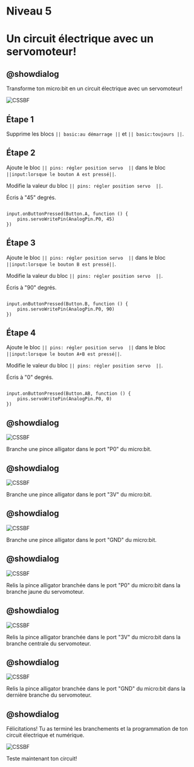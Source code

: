 # Niveau 5

# Un circuit électrique avec un servomoteur! 

## @showdialog 

Transforme ton micro:bit en un circuit électrique avec un servomoteur! 
 
![CSSBF](https://github.com/sbergeroncp/mon-makecode/blob/master/atelier_b_7.jpg?raw=true) 

## Étape 1 

Supprime les blocs ``|| basic:au démarrage ||`` et ``|| basic:toujours ||``. 

## Étape 2 

 Ajoute le bloc ``|| pins: régler position servo  ||`` dans le bloc ``||input:lorsque le bouton A est pressé||``. 
 
Modifie la valeur du bloc ``|| pins: régler position servo  ||``.

Écris à "45" degrés.
 

```blocks 

input.onButtonPressed(Button.A, function () {
    pins.servoWritePin(AnalogPin.P0, 45)
})

``` 

## Étape 3 
 
Ajoute le bloc ``|| pins: régler position servo  ||`` dans le bloc ``||input:lorsque le bouton B est pressé||``. 
 
Modifie la valeur du bloc ``|| pins: régler position servo  ||``.

Écris à "90" degrés.
 

```blocks 

input.onButtonPressed(Button.B, function () {
    pins.servoWritePin(AnalogPin.P0, 90)
})

``` 

## Étape 4 
 
Ajoute le bloc ``|| pins: régler position servo  ||`` dans le bloc ``||input:lorsque le bouton A+B est pressé||``. 
 
Modifie le valeur du bloc ``|| pins: régler position servo  ||``.

Écris à "0" degrés.
 

```blocks 

input.onButtonPressed(Button.AB, function () {
    pins.servoWritePin(AnalogPin.P0, 0)
})

``` 


## @showdialog 

![CSSBF](https://github.com/sbergeroncp/mon-makecode/blob/master/atelier_b_1.jpg?raw=true) 

Branche une pince alligator dans le port "P0" du micro:bit.

## @showdialog 

![CSSBF](https://github.com/sbergeroncp/mon-makecode/blob/master/atelier_b_2.jpg?raw=true) 

Branche une pince alligator dans le port "3V" du micro:bit.

## @showdialog 

![CSSBF](https://github.com/sbergeroncp/mon-makecode/blob/master/atelier_b_3.jpg?raw=true) 

Branche une pince alligator dans le port "GND" du micro:bit.


## @showdialog 

![CSSBF](https://github.com/sbergeroncp/mon-makecode/blob/master/atelier_b_4.jpg?raw=true) 

Relis la pince alligator branchée dans le port "P0" du micro:bit dans la branche jaune du servomoteur.


## @showdialog 

![CSSBF](https://github.com/sbergeroncp/mon-makecode/blob/master/atelier_b_5.jpg?raw=true) 

Relis la pince alligator branchée dans le port "3V" du micro:bit dans la branche centrale du servomoteur.

## @showdialog 

![CSSBF](https://github.com/sbergeroncp/mon-makecode/blob/master/atelier_b_6.jpg?raw=true) 

Relis la pince alligator branchée dans le port "GND" du micro:bit dans la dernière branche du servomoteur.

## @showdialog 

Félicitations! Tu as terminé les branchements et la programmation de ton  circuit électrique et numérique.

![CSSBF](https://github.com/sbergeroncp/mon-makecode/blob/master/atelier_b_7.jpg?raw=true) 

Teste maintenant ton circuit!